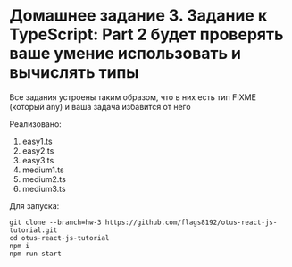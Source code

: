 # Домашнее задание 3. Задание к TypeScript: Part 2 будет проверять ваше умение использовать и вычислять типы

Все задания устроены таким образом, что в них есть тип FIXME (который any) и ваша задача избавится от него

Реализовано:
1. easy1.ts
2. easy2.ts
3. easy3.ts
4. medium1.ts
5. medium2.ts
6. medium3.ts

Для запуска:
```
git clone --branch=hw-3 https://github.com/flags8192/otus-react-js-tutorial.git
cd otus-react-js-tutorial
npm i
npm run start

```
